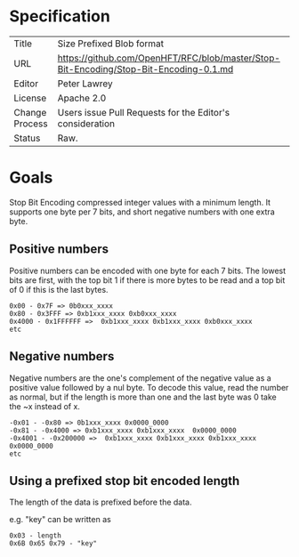# Specification

|         |                                                                                         |
|:------- | --------------------------------------------------------------------------------------- |
| Title   | Size Prefixed Blob format                                                               |
| URL  | https://github.com/OpenHFT/RFC/blob/master/Stop-Bit-Encoding/Stop-Bit-Encoding-0.1.md |
| Editor  | Peter Lawrey                                                                            |
| License | Apache 2.0                                                                              |
| Change Process | Users issue Pull Requests for the Editor's consideration                         |
| Status  | Raw.                                                                                    |

# Goals
Stop Bit Encoding compressed integer values with a minimum length.  It supports one byte per 7 bits, and short negative numbers with one extra byte.

## Positive numbers
Positive numbers can be encoded with one byte for each 7 bits.  The lowest bits are first, with the top bit 1 if there is more bytes to be read and a top bit of 0 if this is the last bytes.

```
0x00 - 0x7F => 0b0xxx_xxxx
0x80 - 0x3FFF => 0xb1xxx_xxxx 0xb0xxx_xxxx
0x4000 - 0x1FFFFFF =>  0xb1xxx_xxxx 0xb1xxx_xxxx 0xb0xxx_xxxx
etc
```

## Negative numbers
Negative numbers are the one's complement of the negative value as a positive value followed by a nul byte.  To decode this value, read the number as normal, but if the length is more than one and the last byte was 0 take the ~x instead of x.

```
-0x01 - -0x80 => 0b1xxx_xxxx 0x0000_0000
-0x81 - -0x4000 => 0xb1xxx_xxxx 0xb1xxx_xxxx  0x0000_0000
-0x4001 - -0x200000 =>  0xb1xxx_xxxx 0xb1xxx_xxxx 0xb1xxx_xxxx  0x0000_0000
etc
```

## Using a prefixed stop bit encoded length
The length of the data is prefixed before the data.

e.g. "key" can be written as
```
0x03 - length
0x6B 0x65 0x79 - "key"
```





